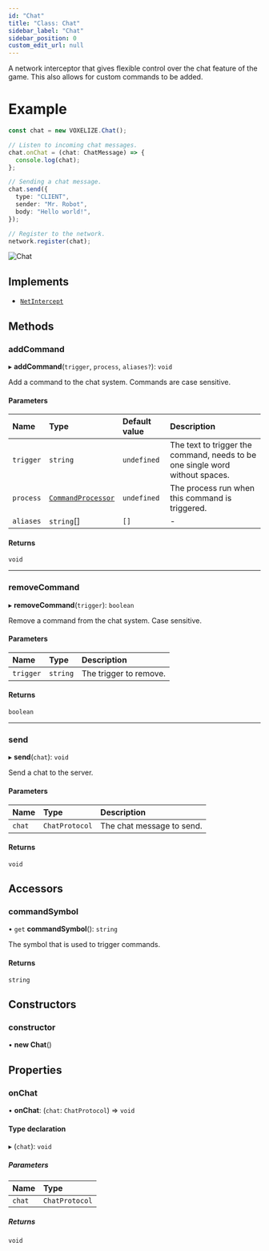 ```yaml
---
id: "Chat"
title: "Class: Chat"
sidebar_label: "Chat"
sidebar_position: 0
custom_edit_url: null
---
```


A network interceptor that gives flexible control over the chat feature of
the game. This also allows for custom commands to be added.

# Example
```ts
const chat = new VOXELIZE.Chat();

// Listen to incoming chat messages.
chat.onChat = (chat: ChatMessage) => {
  console.log(chat);
};

// Sending a chat message.
chat.send({
  type: "CLIENT",
  sender: "Mr. Robot",
  body: "Hello world!",
});

// Register to the network.
network.register(chat);
```

![Chat](/img/docs/chat.png)

## Implements

- [`NetIntercept`](../interfaces/NetIntercept.md)

## Methods

### addCommand

▸ **addCommand**(`trigger`, `process`, `aliases?`): `void`

Add a command to the chat system. Commands are case sensitive.

#### Parameters

| Name | Type | Default value | Description |
| :------ | :------ | :------ | :------ |
| `trigger` | `string` | `undefined` | The text to trigger the command, needs to be one single word without spaces. |
| `process` | [`CommandProcessor`](../modules.md#commandprocessor-96) | `undefined` | The process run when this command is triggered. |
| `aliases` | `string`[] | `[]` | - |

#### Returns

`void`

___

### removeCommand

▸ **removeCommand**(`trigger`): `boolean`

Remove a command from the chat system. Case sensitive.

#### Parameters

| Name | Type | Description |
| :------ | :------ | :------ |
| `trigger` | `string` | The trigger to remove. |

#### Returns

`boolean`

___

### send

▸ **send**(`chat`): `void`

Send a chat to the server.

#### Parameters

| Name | Type | Description |
| :------ | :------ | :------ |
| `chat` | `ChatProtocol` | The chat message to send. |

#### Returns

`void`

## Accessors

### commandSymbol

• `get` **commandSymbol**(): `string`

The symbol that is used to trigger commands.

#### Returns

`string`

## Constructors

### constructor

• **new Chat**()

## Properties

### onChat

• **onChat**: (`chat`: `ChatProtocol`) => `void`

#### Type declaration

▸ (`chat`): `void`

##### Parameters

| Name | Type |
| :------ | :------ |
| `chat` | `ChatProtocol` |

##### Returns

`void`
